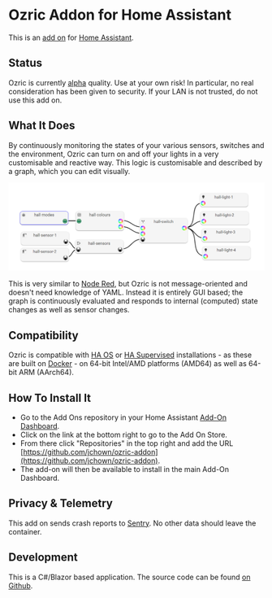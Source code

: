 # Ozric Addon for Home Assistant

This is an [add on](https://www.home-assistant.io/addons/) for [Home Assistant](https://www.home-assistant.io/).

## Status

Ozric is currently [alpha](https://en.wikipedia.org/wiki/Software_release_life_cycle#Alpha) quality. Use at your own risk! In particular, no real consideration has been given to security. If your LAN is not trusted, do not use this add on.

## What It Does

By continuously monitoring the states of your various sensors, switches and the environment, Ozric can turn on and off your lights in a very customisable and reactive way.
This logic is customisable and described by a graph, which you can edit visually.

![a picture of an Ozric graph](docs/graph.png "Ozric Graph")

This is very similar to [Node Red](https://nodered.org/), but Ozric is not message-oriented and doesn't need knowledge of YAML. Instead it is entirely GUI based;
the graph is continuously evaluated and responds to internal (computed) state changes as well as sensor changes.

## Compatibility

[aarch64-shield]: https://img.shields.io/badge/aarch64-yes-green.svg
[amd64-shield]: https://img.shields.io/badge/amd64-yes-green.svg
[armhf-shield]: https://img.shields.io/badge/armhf-no-green.svg
[armv7-shield]: https://img.shields.io/badge/armv7-no-red.svg
[i386-shield]: https://img.shields.io/badge/i386-no-red.svg

Ozric is compatible with [HA OS](https://github.com/home-assistant/operating-system) or [HA Supervised](https://github.com/home-assistant/supervised-installer) installations - as these are built on [Docker](https://docker.com) - on 64-bit Intel/AMD platforms (AMD64) as well as 64-bit ARM (AArch64).

## How To Install It

* Go to the Add Ons repository in your Home Assistant [Add-On Dashboard](http://homeassistant:8123/hassio/dashboard).
* Click on the link at the bottom right to go to the Add On Store.
* From there click "Repositories" in the top right and add the URL [https://github.com/jchown/ozric-addon](https://github.com/jchown/ozric-addon).
* The add-on will then be available to install in the main Add-On Dashboard.

## Privacy & Telemetry

This add on sends crash reports to [Sentry](https://sentry.io/). No other data should leave the container.

## Development

This is a C#/Blazor based application. The source code can be found [on Github](https://github.com/jchown).
